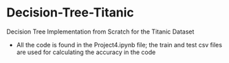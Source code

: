 # Decision-Tree-Titanic
 Decision Tree Implementation from Scratch for the Titanic Dataset
- All the code is found in the Project4.ipynb file; the train and test csv files are used for calculating the accuracy in the code
